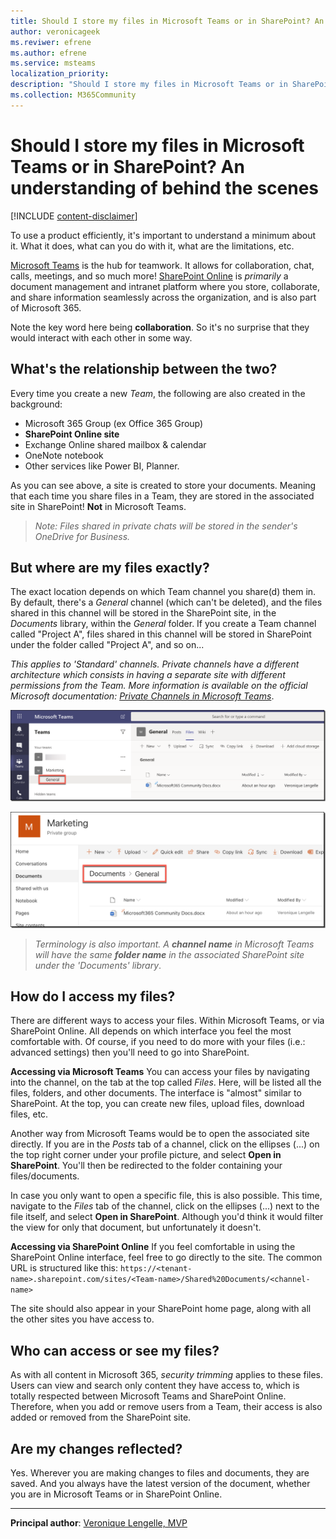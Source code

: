 ```yaml
---
title: Should I store my files in Microsoft Teams or in SharePoint? An understanding of behind the scenes
author: veronicageek
ms.reviwer: efrene
ms.author: efrene
ms.service: msteams
localization_priority: 
description: "Should I store my files in Microsoft Teams or in SharePoint? An understanding of behind the scenes"
ms.collection: M365Community
---
```


# Should I store my files in Microsoft Teams or in SharePoint? An understanding of behind the scenes

[!INCLUDE [content-disclaimer](includes/content-disclaimer.md)]

To use a product efficiently, it's important to understand a minimum about it. What it does, what can you do with it, what are the limitations, etc.

[Microsoft Teams](https://products.office.com/microsoft-teams/group-chat-software) is the hub for teamwork. It allows for collaboration, chat, calls, meetings, and so much more!
[SharePoint Online](https://products.office.com/sharepoint/collaboration) is _primarily_ a document management and intranet platform where you store, collaborate, and share information seamlessly across the organization, and is also part of Microsoft 365.

Note the key word here being **collaboration**. So it's no surprise that they would interact with each other in some way.

## What's the relationship between the two?

Every time you create a new _Team_, the following are also created in the background:

- Microsoft 365 Group (ex Office 365 Group)
- **SharePoint Online site**
- Exchange Online shared mailbox & calendar
- OneNote notebook
- Other services like Power BI, Planner.

As you can see above, a site is created to store your documents. Meaning that each time you share files in a Team, they are stored in the associated site in SharePoint! **Not** in Microsoft Teams.

> _Note: Files shared in private chats will be stored in the sender's OneDrive for Business._

## But where are my files exactly?

The exact location depends on which Team channel you share(d) them in. By default, there's a _General_ channel (which can't be deleted), and the files shared in this channel will be stored in the SharePoint site, in the _Documents_ library, within the _General_ folder. If you create a Team channel called "Project A", files shared in this channel will be stored in SharePoint under the folder called "Project A", and so on...

_This applies to 'Standard' channels. Private channels have a different architecture which consists in having a separate site with different permissions from the Team. More information is available on the official Microsoft documentation: [Private Channels in Microsoft Teams](https://docs.microsoft.com/microsoftteams/private-channels)_.

![mmd](media/should-I-store-my-files-in-Teams-or-SharePoint-An-understanding-of-behind-the-scenes/TeamsGeneral.png)

![mmd](media/should-I-store-my-files-in-Teams-or-SharePoint-An-understanding-of-behind-the-scenes/SPOGeneral.png)

>_Terminology is also important. A **channel name** in Microsoft Teams will have the same **folder name** in the associated SharePoint site under the 'Documents' library_.

## How do I access my files?

There are different ways to access your files. Within Microsoft Teams, or via SharePoint Online. All depends on which interface you feel the most comfortable with. Of course, if you need to do more with your files (i.e.: advanced settings) then you'll need to go into SharePoint.

**Accessing via Microsoft Teams**
You can access your files by navigating into the channel, on the tab at the top called _Files_. Here, will be listed all the files, folders, and other documents.
The interface is "almost" similar to SharePoint. At the top, you can create new files, upload files, download files, etc.

Another way from Microsoft Teams would be to open the associated site directly.
If you are in the _Posts_ tab of a channel, click on the ellipses (...) on the top right corner under your profile picture, and select **Open in SharePoint**. You'll then be redirected to the folder containing your files/documents.

In case you only want to open a specific file, this is also possible.
This time, navigate to the _Files_ tab of the channel, click on the ellipses (...) next to the file itself, and select **Open in SharePoint**. Although you'd think it would filter the view for only that document, but unfortunately it doesn't.

**Accessing via SharePoint Online**
If you feel comfortable in using the SharePoint Online interface, feel free to go directly to the site. The common URL is structured like this: `https://<tenant-name>.sharepoint.com/sites/<Team-name>/Shared%20Documents/<channel-name>`

The site should also appear in your SharePoint home page, along with all the other sites you have access to.

## Who can access or see my files?

As with all content in Microsoft 365, _security trimming_ applies to these files. Users can view and search only content they have access to, which is totally respected between Microsoft Teams and SharePoint Online. Therefore, when you add or remove users from a Team, their access is also added or removed from the SharePoint site.

## Are my changes reflected?

Yes. Wherever you are making changes to files and documents, they are saved. And you always have the latest version of the document, whether you are in Microsoft Teams or in SharePoint Online.

---

**Principal author**: [Veronique Lengelle, MVP](https://www.linkedin.com/in/veronique-lengelle-48a71b31)
